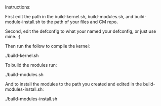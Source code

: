 Instructions:

First edit the path in the build-kernel.sh, build-modules.sh, and build-module-install.sh to the path of your files and CM repo.

Second, edit the defconfig to what your named your defconfig, or just use mine. ;)

Then run the follow to compile the kernel:

 ./build-kernel.sh

To build the modules run:

 ./build-modules.sh

And to install the modules to the path you created and edited in the build-modules-install.sh:

 ./build-modules-install.sh

 
